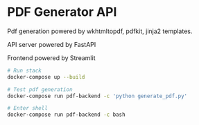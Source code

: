 # PDF Generator API

Pdf generation powered by wkhtmltopdf, pdfkit, jinja2 templates.

API server powered by FastAPI

Frontend powered by Streamlit

```sh
# Run stack
docker-compose up --build

# Test pdf generation
docker-compose run pdf-backend -c 'python generate_pdf.py'

# Enter shell
docker-compose run pdf-backend -c bash
```
